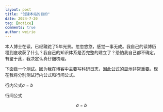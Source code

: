 ```yaml
---
layout: post
title: "创建本站的目的"
date: 2024-7-20
tag: [notice]
comments: true
author: weirio
---
```


本人博士在读，已经蹉跎了5年光景。忽忽悠悠，感觉一事无成。我自己的读博历程到底收获了什么？我自己的知识体系是否完整的建立了？恐怕我自己都不确定。有鉴于此，我决定认真仔细梳理。

<!-- more -->

下面做一个测试。因为我在博客中主要写科研日志，因此公式的显示非常重要。现在我将分别测试行内公式和行间公式。

行内公式$a=b$

行间公式

$$
a=b
$$
